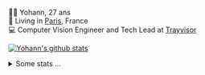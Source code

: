 <p>
  👨🏻 <bold>Yohann</bold>, 27 ans<br/>
  💼 Living in <a href="https://www.google.com/maps?q=paris">Paris</a>, France<br/>
  💻 Computer Vision Engineer and Tech Lead at <a href="https://trayvisor.com/">Trayvisor</a><br/>
</p>

<a href="https://github.com/anuraghazra/github-readme-stats"><img align="center" src="https://github-readme-stats-go94hl40s-yohann84l.vercel.app//api?username=yohann84L&show_icons=true&include_all_commits=true" alt="Yohann's github stats" /> </a>


<details>
  <summary>Some stats ...</summary><br/>
  

<!--START_SECTION:waka-->
![Code Time](http://img.shields.io/badge/Code%20Time-279%20hrs%204%20mins-blue)

![Profile Views](http://img.shields.io/badge/Profile%20Views-0-blue)

**🐱 My GitHub Data** 

> 🏆 1,510 Contributions in the Year 2022
 > 
> 📦 440.5 kB Used in GitHub's Storage 
 > 
> 🚫 Not Opted to Hire
 > 
> 📜 24 Public Repositories 
 > 
> 🔑 21 Private Repositories  
 > 
**I'm an Early 🐤** 

```text
🌞 Morning    318 commits    ████████░░░░░░░░░░░░░░░░░   32.58% 
🌆 Daytime    538 commits    █████████████░░░░░░░░░░░░   55.12% 
🌃 Evening    117 commits    ███░░░░░░░░░░░░░░░░░░░░░░   11.99% 
🌙 Night      3 commits      ░░░░░░░░░░░░░░░░░░░░░░░░░   0.31%

```
📅 **I'm Most Productive on Friday** 

```text
Monday       177 commits    ████░░░░░░░░░░░░░░░░░░░░░   18.14% 
Tuesday      201 commits    █████░░░░░░░░░░░░░░░░░░░░   20.59% 
Wednesday    191 commits    █████░░░░░░░░░░░░░░░░░░░░   19.57% 
Thursday     177 commits    ████░░░░░░░░░░░░░░░░░░░░░   18.14% 
Friday       214 commits    █████░░░░░░░░░░░░░░░░░░░░   21.93% 
Saturday     13 commits     ░░░░░░░░░░░░░░░░░░░░░░░░░   1.33% 
Sunday       3 commits      ░░░░░░░░░░░░░░░░░░░░░░░░░   0.31%

```


📊 **This Week I Spent My Time On** 

```text
⌚︎ Time Zone: Europe/Paris

💬 Programming Languages: 
JavaScript               11 hrs 16 mins      ██████████████░░░░░░░░░░░   57.27% 
Python                   6 hrs 16 mins       ████████░░░░░░░░░░░░░░░░░   31.9% 
SQL                      1 hr 9 mins         █░░░░░░░░░░░░░░░░░░░░░░░░   5.91% 
HTTP Request             29 mins             ░░░░░░░░░░░░░░░░░░░░░░░░░   2.46% 
YAML                     11 mins             ░░░░░░░░░░░░░░░░░░░░░░░░░   1.01%

🔥 Editors: 
WebStorm                 11 hrs 26 mins      ██████████████░░░░░░░░░░░   58.1% 
PyCharm                  7 hrs 29 mins       █████████░░░░░░░░░░░░░░░░   38.06% 
VS Code                  45 mins             █░░░░░░░░░░░░░░░░░░░░░░░░   3.84%

💻 Operating System: 
Mac                      19 hrs 41 mins      █████████████████████████   100.0%

```

**I Mostly Code in Python** 

```text
Python                   18 repos            ██████████████░░░░░░░░░░░   56.25% 
Java                     6 repos             ████░░░░░░░░░░░░░░░░░░░░░   18.75% 
JavaScript               2 repos             █░░░░░░░░░░░░░░░░░░░░░░░░   6.25% 
R                        2 repos             █░░░░░░░░░░░░░░░░░░░░░░░░   6.25% 
HTML                     1 repo              ░░░░░░░░░░░░░░░░░░░░░░░░░   3.12%

```



 Last Updated on 04/12/2022 01:42:53 UTC
<!--END_SECTION:waka-->
